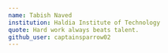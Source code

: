 ```yaml
---
name: Tabish Naved
institution: Haldia Institute of Technology
quote: Hard work always beats talent.
github_user: captainsparrow02
---
```

